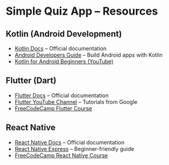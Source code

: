 # Simple Quiz App – Resources

## Kotlin (Android Development)
- [Kotlin Docs](https://kotlinlang.org/docs/home.html) – Official documentation  
- [Android Developers Guide](https://developer.android.com/kotlin) – Build Android apps with Kotlin  
- [Kotlin for Android Beginners (YouTube)](https://www.youtube.com/playlist?list=PLQkwcJG4YTCQNYdTjijO8VwTZL0Y9p2lV)  

## Flutter (Dart)
- [Flutter Docs](https://docs.flutter.dev/) – Official documentation  
- [Flutter YouTube Channel](https://www.youtube.com/c/flutterdev) – Tutorials from Google  
- [FreeCodeCamp Flutter Course](https://www.youtube.com/watch?v=VPvVD8t02U8)  

## React Native
- [React Native Docs](https://reactnative.dev/docs/getting-started) – Official documentation  
- [React Native Express](https://www.reactnative.express/) – Beginner-friendly guide  
- [FreeCodeCamp React Native Course](https://www.youtube.com/watch?v=0-S5a0eXPoc)  
